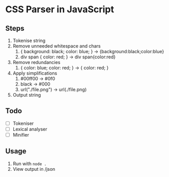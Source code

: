 # CSS Parser in JavaScript
## Steps
1. Tokenise string
2. Remove unneeded whitespace and chars
   1. { background: black; color: blue; } -> {background:black;color:blue}
   2. div span { color: red; } -> div span{color:red}
3. Remove redundancies
   1. { color: blue; color: red; } -> { color: red; }
4. Apply simplifications
   1. #00ff00 -> #0f0
   2. black -> #000
   3. url("./file.png") -> url(./file.png)
5. Output string

## Todo
- [ ] Tokeniser
- [ ] Lexical analyser
- [ ] Minifier

## Usage
1. Run with `node .`
2. View output in /json